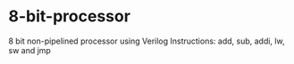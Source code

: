 # 8-bit-processor
8 bit non-pipelined processor using Verilog
Instructions: add, sub, addi, lw, sw and jmp

